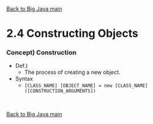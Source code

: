 [Back to Big Java main](../../../main.md)

# 2.4 Constructing Objects
### Concept) Construction
- Def.)
  - The process of creating a new object.
- Syntax
  - ```[CLASS_NAME] [OBJECT_NAME] = new [CLASS_NAME]([CONSTRUCTION_ARGUMENTS])```


<br>

[Back to Big Java main](../../../main.md)